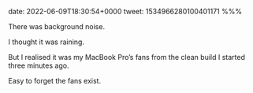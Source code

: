 date: 2022-06-09T18:30:54+0000
tweet: 1534966280100401171
%%%

There was background noise.

I thought it was raining.

But I realised it was my MacBook Pro’s fans from the clean build I started three minutes ago.

Easy to forget the fans exist.
